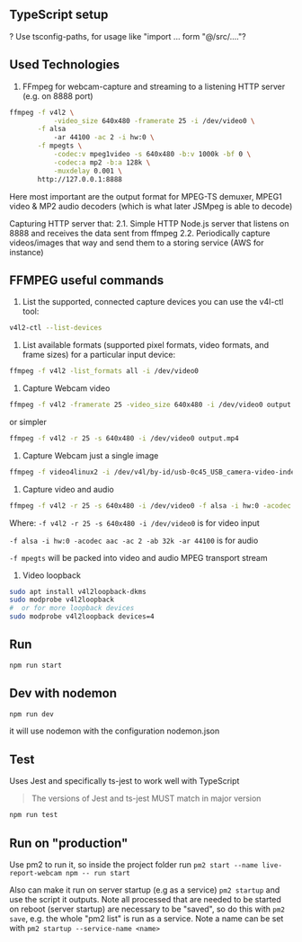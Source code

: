 ## TypeScript setup

? Use tsconfig-paths, for usage like "import ... form "@/src/...."?

## Used Technologies

1. FFmpeg for webcam-capture and streaming to a listening HTTP server (e.g. on 8888 port)

```bash
ffmpeg -f v4l2 \
           -video_size 640x480 -framerate 25 -i /dev/video0 \
       -f alsa
           -ar 44100 -ac 2 -i hw:0 \
       -f mpegts \
           -codec:v mpeg1video -s 640x480 -b:v 1000k -bf 0 \
           -codec:a mp2 -b:a 128k \
           -muxdelay 0.001 \
       http://127.0.0.1:8888
```

Here most important are the output format for MPEG-TS demuxer, MPEG1 video & MP2 audio decoders 
 (which is what later JSMpeg is able to decode)

Capturing HTTP server that:
  2.1. Simple HTTP Node.js server that listens on 8888 and receives the data sent from ffmpeg
  2.2. Periodically capture videos/images that way and send them to a storing service (AWS for instance)

## FFMPEG useful commands

1. List the supported, connected capture devices you can use the v4l-ctl tool:

```bash
v4l2-ctl --list-devices
```

1. List available formats (supported pixel formats, video formats, and frame sizes) for a particular input device:

```bash
ffmpeg -f v4l2 -list_formats all -i /dev/video0
```

1. Capture Webcam video

```bash
ffmpeg -f v4l2 -framerate 25 -video_size 640x480 -i /dev/video0 output.mkv
```

or simpler

```bash
ffmpeg -f v4l2 -r 25 -s 640x480 -i /dev/video0 output.mp4
```

1. Capture Webcam just a single image

```bash
ffmpeg -f video4linux2 -i /dev/v4l/by-id/usb-0c45_USB_camera-video-index0 -vframes 1  -video_size 640x480 test.jpeg
```

1. Capture video and audio

```bash
ffmpeg -f v4l2 -r 25 -s 640x480 -i /dev/video0 -f alsa -i hw:0 -acodec aac -ac 2 -ab 32k -ar 44100 -f mpegts output.mp4
```

Where:
``` -f v4l2 -r 25 -s 640x480 -i /dev/video0 ``` is for video input

``` -f alsa -i hw:0 -acodec aac -ac 2 -ab 32k -ar 44100 ``` is for audio

``` -f mpegts ``` will be packed into video and audio MPEG transport stream

1. Video loopback

```bash
sudo apt install v4l2loopback-dkms
sudo modprobe v4l2loopback
#  or for more loopback devices
sudo modprobe v4l2loopback devices=4
```

## Run

```bash
npm run start
```

## Dev with nodemon

```bash
npm run dev
```

it will use nodemon with the configuration nodemon.json

## Test

Uses Jest and specifically ts-jest to work well with TypeScript

> The versions of Jest and ts-jest MUST match in major version

```bash
npm run test
```

## Run on "production"

Use pm2 to run it, so inside the project folder run ```pm2 start --name live-report-webcam npm -- run start```

Also can make it run on server startup (e.g as a service)
```pm2 startup``` and use the script it outputs. Note all processed that are needed to be started on reboot (server startup) are necessary to be "saved", so do this with ```pm2 save```, e.g. the whole "pm2 list" is run as a service. Note a name can be set with ```pm2 startup --service-name <name>```